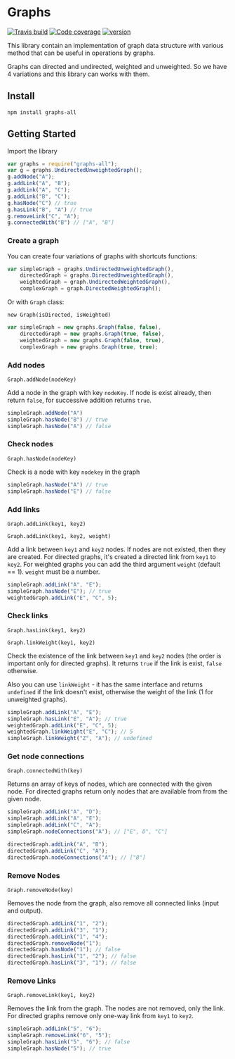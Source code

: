 # Graphs

[![Travis build](https://img.shields.io/travis/Bryukh/graphs.svg)](https://travis-ci.org/Bryukh/graphs)
[![Code coverage](https://img.shields.io/codecov/c/github/Bryukh/graphs.svg)](https://codecov.io/github/Bryukh)
[![version](https://img.shields.io/npm/v/graphs-all.svg)](https://www.npmjs.com/package/graphs-all)


This library contain an implementation of graph data structure
with various method that can be useful in operations by graphs.

Graphs can directed and undirected, weighted and unweighted. 
So we have 4 variations and this library can works with them. 

## Install

```
npm install graphs-all
```

## Getting Started

Import the library

```javascript
var graphs = require("graphs-all");
var g = graphs.UndirectedUnweightedGraph();
g.addNode("A");
g.addLink("A", "B");
g.addLink("A", "C");
g.addLink("B", "C");
g.hasNode("C") // true
g.hasLink("B", "A") // true
g.removeLink("C", "A");
g.connectedWith("B") // ["A", "B"]
```

### Create a graph

You can create four variations of graphs with shortcuts functions:

```javascript
var simpleGraph = graphs.UndirectedUnweightedGraph(), 
    directedGraph = graphs.DirectedUnweightedGraph(),
    weightedGraph = graph.UndirectedWeightedGraph(),
    complexGraph = graph.DirectedWeightedGraph();
```

Or with `Graph` class:
 
`new Graph(isDirected, isWeighted)`

```javascript
var simpleGraph = new graphs.Graph(false, false), 
    directedGraph = new graphs.Graph(true, false),
    weightedGraph = new graphs.Graph(false, true),
    complexGraph = new graphs.Graph(true, true);
```

### Add nodes

`Graph.addNode(nodeKey)`

Add a node in the graph with key `nodeKey`. If node is exist already,
then return `false`, for successive addition returns `true`.

```javascript
simpleGraph.addNode("A")
simpleGraph.hasNode("B") // true
simpleGraph.hasNode("A") // false
```

### Check nodes

`Graph.hasNode(nodeKey)`

Check is a node with key `nodekey` in the graph

```javascript
simpleGraph.hasNode("A") // true
simpleGraph.hasNode("E") // false
```

### Add links

`Graph.addLink(key1, key2)`

`Graph.addLink(key1, key2, weight)`

Add a link between `key1` and `key2` nodes. If nodes are not existed, then they are created.
For directed graphs, it's created a directed link from `key1` to `key2`.
For weighted graphs you can add the third argument `weight` (default == 1).
`weight` must be a number.

```javascript
simpleGraph.addLink("A", "E");
simpleGraph.hasNode("E"); // true
weightedGraph.addLink("E", "C", 5);
```

### Check links

`Graph.hasLink(key1, key2)`

`Graph.linkWeight(key1, key2)`

Check the existence of the link between `key1` and `key2` nodes (the order is important only for directed graphs).
It returns `true` if the link is exist, `false` otherwise.

Also you can use `linkWeight` - it has the same interface and returns `undefined` if the link doesn't exist, 
otherwise the weight of the link (1 for unweighted graphs).

```javascript
simpleGraph.addLink("A", "E");
simpleGraph.hasLink("E", "A"); // true
weightedGraph.addLink("E", "C", 5);
weightedGraph.linkWeight("E", "C"); // 5
simpleGraph.linkWeight("Z", "A"); // undefined
```

### Get node connections

`Graph.connectedWith(key)`

Returns an array of keys of nodes, which are connected with the given node.
For directed graphs return only nodes that are available from from the given node.

```javascript
simpleGraph.addLink("A", "D");
simpleGraph.addLink("A", "E");
simpleGraph.addLink("C", "A");
simpleGraph.nodeConnections("A"); // ["E", D", "C"]

directedGraph.addLink("A", "B");
directedGraph.addLink("C", "A");
directedGraph.nodeConnections("A"); // ["B"]
```

### Remove Nodes

`Graph.removeNode(key)`

Removes the node from the graph, also remove all connected links (input and output).

```javascript
directedGraph.addLink("1", "2");
directedGraph.addLink("3", "1");
directedGraph.addLink("1", "4");
directedGraph.removeNode("1");
directedGraph.hasNode("1"); // false
directedGraph.hasLink("1", "2"); // false
directedGraph.hasLink("3", "1"); // false
```

### Remove Links

`Graph.removeLink(key1, key2)`

Removes the link from the graph. The nodes are not removed, only the link.
For directed graphs remove only one-way link from `key1` to `key2`.

```javascript
simpleGraph.addLink("5", "6");
simpleGraph.removeLink("6", "5");
simpleGraph.hasLink("5", "6"); // false
simpleGraph.hasNode("5"); // true
```
